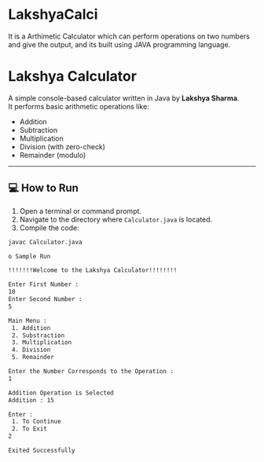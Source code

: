 # LakshyaCalci
It is a Arthimetic Calculator which can perform operations on two numbers and give the output, and its built using JAVA programming language.

# Lakshya Calculator

A simple console-based calculator written in Java by **Lakshya Sharma**.  
It performs basic arithmetic operations like:

- Addition
- Subtraction
- Multiplication
- Division (with zero-check)
- Remainder (modulo)

---

## 💻 How to Run

1. Open a terminal or command prompt.
2. Navigate to the directory where `Calculator.java` is located.
3. Compile the code:

```bash
javac Calculator.java

o Sample Run

!!!!!!!Welcome to the Lakshya Calculator!!!!!!!!

Enter First Number : 
10
Enter Second Number : 
5

Main Menu :
 1. Addition
 2. Substraction
 3. Multiplication
 4. Division
 5. Remainder

Enter the Number Corresponds to the Operation :
1

Addition Operation is Selected
Addition : 15

Enter :
 1. To Continue
 2. To Exit
2

Exited Successfully

